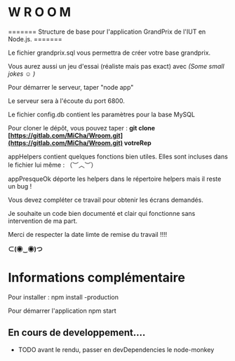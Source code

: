 # W R O O M
======= Structure de base pour l'application GrandPrix de l'IUT en Node.js. =======

Le fichier grandprix.sql vous permettra de créer votre base grandprix.

Vous aurez aussi un jeu d'essai (réaliste mais pas exact) avec _(Some small jokes ☺ )_

Pour démarrer le serveur, taper "node app"

Le serveur sera à l'écoute du port 6800.

Le fichier config.db contient les paramètres pour la base MySQL

Pour cloner le dépôt, vous pouvez taper : **git clone [https://gitlab.com/MiCha/Wroom.git](https://gitlab.com/MiCha/Wroom.git) votreRep**

appHelpers contient quelques fonctions bien utiles. Elles sont incluses dans le fichier lui même : （︶︿︶）

appPresqueOk déporte les helpers dans le répertoire helpers mais il reste un bug !

Vous devez compléter ce travail pour obtenir les écrans demandés.

Je souhaite un code bien documenté et clair qui fonctionne sans intervention de ma part.

Merci de respecter la date limte de remise du travail !!!!

**⊂(◉‿◉)つ**

# Informations complémentaire
Pour installer : npm install -production

Pour démarrer l'application npm start

## En cours de developpement....
- TODO avant le rendu, passer en devDependencies le node-monkey
